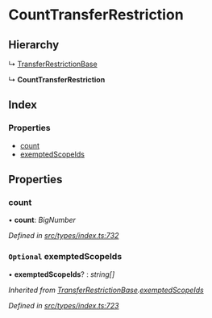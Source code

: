 # CountTransferRestriction

## Hierarchy

↳ [TransferRestrictionBase](../classes/transferrestrictionbase.md)

↳ **CountTransferRestriction**

## Index

### Properties

* [count](counttransferrestriction.md#count)
* [exemptedScopeIds](counttransferrestriction.md#optional-exemptedscopeids)

## Properties

### count

• **count**: _BigNumber_

_Defined in_ [_src/types/index.ts:732_](https://github.com/PolymathNetwork/polymesh-sdk/blob/a0872cf4/src/types/index.ts#L732)

### `Optional` exemptedScopeIds

• **exemptedScopeIds**? : _string\[\]_

_Inherited from_ [_TransferRestrictionBase_](../classes/transferrestrictionbase.md)_._[_exemptedScopeIds_](../classes/transferrestrictionbase.md#optional-exemptedscopeids)

_Defined in_ [_src/types/index.ts:723_](https://github.com/PolymathNetwork/polymesh-sdk/blob/a0872cf4/src/types/index.ts#L723)

